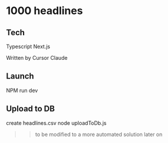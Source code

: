 # 1000 headlines

## Tech

Typescript
Next.js

Written by Cursor Claude

## Launch

NPM run dev

## Upload to DB

create headlines.csv
node uploadToDb.js

> > to be modified to a more automated solution later on
